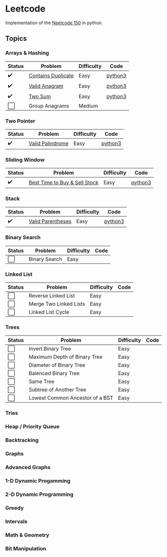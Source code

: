 # Leetcode

Implementation of the [Neetcode 150](https://neetcode.io/practice) in python.

## Topics

### Arrays & Hashing

| Status             |Problem  | Difficulty | Code
|--------------------|---------|------------|---
| :heavy_check_mark: | [Contains Duplicate](https://leetcode.com/problems/contains-duplicate) | Easy | [python3](https://github.com/abeleinin/neetcode/blob/main/leetcode/easy/217-Contains-Duplicate.py)
| :heavy_check_mark: | [Valid Anagram](https://leetcode.com/problems/valid-anagram) | Easy | [python3](https://github.com/abeleinin/neetcode/blob/main/leetcode/easy/242-Valid-Anagram.py)
| :heavy_check_mark: | [Two Sum](https://leetcode.com/problems/two-sum) | Easy | [python3](https://github.com/abeleinin/neetcode/blob/main/leetcode/easy/1-Two-Sum.py)
| :white_large_square: | Group Anagrams | Medium | 

### Two Pointer
| Status             |Problem  | Difficulty | Code
|--------------------|---------|------------|-----
| :heavy_check_mark: | [Valid Palindrome](https://leetcode.come/problems/valid-palindrome) | Easy | [python3](https://github.com/abeleinin/neetcode/blob/main/leetcode/easy/125-Valid-Anagram.py)

### Sliding Window
| Status             |Problem  | Difficulty | Code
|--------------------|---------|------------|-----
| :heavy_check_mark: | [Best Time to Buy & Sell Stock](https://leetcode.come/problems/best-time-to-buy-and-sell-stock) | Easy | [python3](https://github.com/abeleinin/neetcode/blob/main/leetcode/easy/121-Best-Time-to-Buy-and-Sell-Stock.py)

### Stack
| Status             |Problem  | Difficulty | Code
|--------------------|---------|------------|-----
| :heavy_check_mark: | [Valid Parentheses](https://leetcode.com/problems/valid-parentheses) | Easy | [python3](https://github.com/abeleinin/neetcode/blob/main/leetcode/easy/20-Valid-Parentheses.py)

### Binary Search
| Status             |Problem  | Difficulty | Code
|--------------------|---------|------------|-----
| :white_large_square: | Binary Search | Easy 


### Linked List
| Status             |Problem  | Difficulty | Code
|--------------------|---------|------------|-----
| :white_large_square: | Reverse Linked List | Easy 
| :white_large_square: | Merge Two Linked Lists | Easy 
| :white_large_square: | Linked List Cycle | Easy 

### Trees
| Status             |Problem  | Difficulty | Code
|--------------------|---------|------------|-----
| :white_large_square: | Invert Binary Tree | Easy 
| :white_large_square: | Maximum Depth of Binary Tree | Easy 
| :white_large_square: | Diameter of Binary Tree | Easy 
| :white_large_square: | Balenced Binary Tree | Easy 
| :white_large_square: | Same Tree | Easy 
| :white_large_square: | Subtree of Another Tree | Easy 
| :white_large_square: | Lowest Common Ancestor of a BST | Easy 

### Tries

### Heap / Priority Queue

### Backtracking

### Graphs

### Advanced Graphs

### 1-D Dynamic Progamming

### 2-D Dynamic Programming

### Greedy

### Intervals

### Math & Geometry 

### Bit Manipulation

